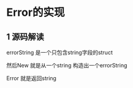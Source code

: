 # Error的实现

## 1 源码解读

errorString 是一个只包含string字段的struct

然后New 就是从一个string 构造出一个errorString

Error 就是返回string




